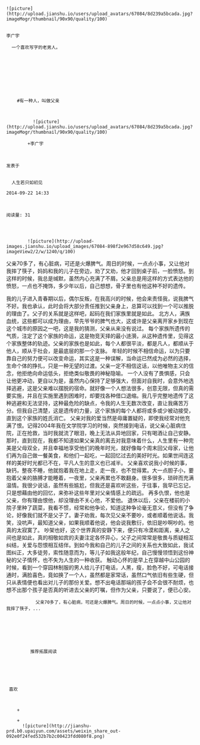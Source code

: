
    
  
    ![picture](http://upload.jianshu.io/users/upload_avatars/67084/8d239a5bcada.jpg?imageMogr/thumbnail/90x90/quality/100)
    

    李广宇
  
      一个喜欢写字的老男人。

  
  
    
  


    
      
        #有一种人，叫做父亲
        
          
            
              ![picture](http://upload.jianshu.io/users/upload_avatars/67084/8d239a5bcada.jpg?imageMogr/thumbnail/90x90/quality/100)
            
            +李广宇
        
        
    
    发表于 

    
      人生若只如初见

    2014-09-22 14:33

    

    阅读量: 31
  


        
            ![picture](http://upload-images.jianshu.io/upload_images/67084-898f2e967d58c649.jpg?imageView2/2/w/1240/q/100)

  父亲70多了，有心脏病，可还是火爆脾气。周日的时候，一点点小事，又让他对我摔了筷子，妈妈和我的儿子在旁边，劝了又劝，他才回到桌子前，一脸愤怒。到这样的时候，我总是缄默，虽然内心充满了不屑。父亲总是用这样的方式表达他的愤怒，一点也不掩饰，多少年以后，自己想想，骨子里也有他这种不好的遗传。

  我的儿子进入青春期以后，偶尔反叛，在我高兴的时候，他会来责怪我，说我脾气不好。我也承认，此时会将大部分责任推到父亲身上，总算可以找到一个可以推脱的理由了。父子的关系就是这样吧，起码在我们家族里就是如此。
  北方人，满族血统，这些都可以成为理由，早先爷爷的脾气也大，这或许是父亲离开家乡到现在这个城市的原因之一吧，这是我的猜测，父亲从来没有说过。
  每个家族所遗传的气质，注定了这个家族的命运，这是物竞天择的最小涟漪，从这种遗传里，见得这个家族整体的轨迹。父亲的家族也是如此，每个人都很平淡，都是凡人，都顺从于他人，顺从于社会，是最底层的那一个支脉。
  年轻的时候不相信命运，以为只要靠自己的努力便可以改变命运，其实这是一种误解，当命运已然成为必然的选择，生命个体的挣扎，只是一种无望的过渡。父亲一定不相信这话，以他唯物主义的信念，他拒绝向命运低头，拒绝类似敬畏的神秘隐喻。
  一个人没有了畏惧感，只会让他更冲动，更自以为是，虽然内心保持了足够强大，但面对自我时，会意外地选择逃避，这是父亲难以摆脱的宿命。就好像一个人想法很多，创意无限，但真的需要实施，并且在实施里遇到困难时，却要找各种借口退缩。我几乎完整地遗传了这种逃避和无法坚持，这种最危险的缺点，令我的人生无数次改变，直让我痛苦万分。但我自己清楚，这是遗传的力量，这个家族的每个人都将或多或少被动接受，直到这个家族的姓氏消亡。
  父亲对我的爱当然是毋庸置疑的，即使我经常对他充满了恨。记得2004年我在文学院学习的时候，突然接到电话，说父亲心脏病住院，正在抢救，当时我就流了眼泪，晚上无法从异地回家，只有喝酒让自己安静。那时，直到现在，我都不知道如果父亲真的离去对我意味着什么，人生里有一种完美是父母双全，并且幸福地享受他们的晚年时光，就好像每个周末回父母家，让他们再为自己做一餐美食，和他们一起吃，一起回忆过去的美好时光。如果世间连这样的美好时光都已不在，平凡人生的意义也已减半。
  父亲喜欢说我小时候的事，缺钙，整夜不睡，他就抱着我在地上走，走一夜，也不觉得累。大一点胆子小，要抱着父亲的胳膊才能睡着，一夜里，父亲再累也不敢翻身。很多很多，琐碎而充满温情。我很少说话，虽然有些尴尬，但我还是喜欢听这些，于往事，我早已忘记，只是想藉由他的回忆，来弥补这些年里对父亲情感上的疏远。
  再多仇恨，他也是父亲，你有理由恨他，却没理由不关心他，不爱他。
  退休以后，父亲在楼前的小院子里种了蔬菜，我看不惯，经常和他争论，知道这种争论毫无意义，但没有了争论，好像我们就不是父子了。妻子劝我，每次见父亲不要吵，或者顺着他说话。我笑，没吭声，最知道父亲，如果我顺着他说，他会说我敷衍，依旧是吵啊吵的。他真的太寂寞了。
  吵架也好，这个世界真的安静下来，便只有冷漠和距离，亲人之间也是如此，真的相敬如宾的夫妻注定各怀异心，父子之间常常是敬畏与质疑相互纠结，关爱与怨恨相互结伴。到如今我和自己的儿子之间的关系也大致如此，我试图纠正，大多徒劳，索性随意而为，等儿子如我这般年纪，自己慢慢领悟到这份神秘的父子情怀，也不失为人生的一种收获。
  触动心怀的是早上在穿越中山公园的时候，看到一个穿园林制服的男人给儿子打电话，人黑，瘦，脸色不好，可电话接通时，满脸喜色，竟如换了一个人，虽然都是家常话，虽然口气依旧有些生硬，但只从表情便也看出对儿子的那份关爱。想不出电话那端的孩子会不会很不耐烦，也想不出那个孩子是否真的听进去父亲的叮嘱，但作为父亲，只要说了，便已心安。

        
               父亲70多了，有心脏病，可还是火爆脾气。周日的时候，一点点小事，又让他对我摔了筷子，...
      
    
    
      
      
      
          
             推荐拓展阅读
        
      
    
    
      
          
     喜欢

      
      
        +
                  
        +
          ![picture](http://jianshu-prd.b0.upaiyun.com/assets/weixin_share_out-092e0f24fed532b7b2c00423fdd080f8.png)
        
      
    
  


